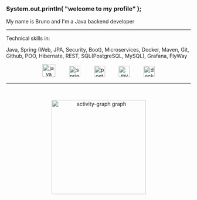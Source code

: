 <h3 align="left">System.out.println( "welcome to my profile" );</h3>

<p align="left">My name is Bruno and I'm a Java backend developer</p>

---

<p>
  Technical skills in:  

Java, Spring (Web, JPA, Security, Boot), Microservices, Docker, Maven, Git, Github, POO, Hibernate, REST, SQL(PostgreSQL, MySQL), Grafana, FlyWay
</p>

<div align="center">
  <img src="https://cdn4.iconfinder.com/data/icons/logos-and-brands/512/181_Java_logo_logos-512.png" height="35" alt="java logo"/>
  <img width="30" />
  <img src="https://cdn.simpleicons.org/spring" height="30" alt="spring logo"/>
  <img width="30" />
  <img src="https://cdn.simpleicons.org/postgresql" height="30" alt="postgresql logo"/>
  <img width="30" />
  <img src="https://cdn.simpleicons.org/mysql" height="30" alt="mysql logo"/>
  <img width="30" />
  <img src="https://cdn.simpleicons.org/docker" height="30" alt="docker logo"/>
</div>

---

&nbsp;

<div align="center">
  <img src="https://github-readme-activity-graph.vercel.app/graph?username=syxbruno&radius=9&theme=minimal&area=true&order=5&hide_border=false&hide_title=false" height="257" alt="activity-graph graph"/>
</div>

